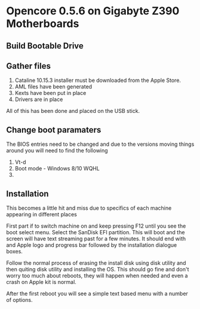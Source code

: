 # Opencore 0.5.6 on Gigabyte Z390 Motherboards

## Build Bootable Drive

## Gather files

1. Cataline 10.15.3 installer must be downloaded from the Apple Store.
2. AML files have been generated
3. Kexts have been put in place
4. Drivers are in place

All of this has been done and placed on the USB stick.

## Change boot paramaters

The BIOS entries need to be changed and due to the versions moving things around you will need to find the following

1. Vt-d
2. Boot mode - Windows 8/10 WQHL
3. 

## Installation

This becomes a little hit and miss due to specifics of each machine appearing in different places

First part if to switch machine on and keep pressing F12 until you see the boot select menu. Select the SanDisk EFI partition.
This will boot and the screen will have text streaming past for a few minutes. It should end with and Apple logo and progress bar followed by the installation dialogue boxes.

Follow the normal process of erasing the install disk using disk utility and then quiting disk utility and installing the OS.
This should go fine and don't worry too much about reboots, they will happen when needed and even a crash on Apple kit is normal.

After the first reboot you will see a simple text based menu with a number of options. 